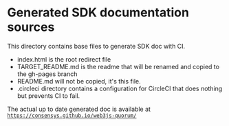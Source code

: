 # Generated SDK documentation sources

This directory contains base files to generate SDK doc with CI.

- index.html is the root redirect file
- TARGET_README.md is the readme that will be renamed and copied to the gh-pages branch
- README.md will not be copied, it's this file.
- .circleci directory contains a configuration for CircleCI that does nothing but prevents CI to fail.

The actual up to date generated doc is available at [`https://consensys.github.io/web3js-quorum/`](https://consensys.github.io/web3js-quorum/)
